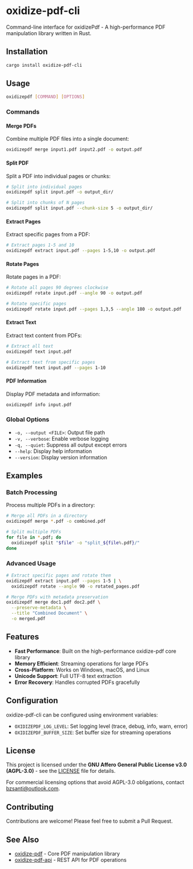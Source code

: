 # oxidize-pdf-cli

Command-line interface for oxidizePdf - A high-performance PDF manipulation library written in Rust.

## Installation

```bash
cargo install oxidize-pdf-cli
```

## Usage

```bash
oxidizepdf [COMMAND] [OPTIONS]
```

### Commands

#### Merge PDFs
Combine multiple PDF files into a single document:
```bash
oxidizepdf merge input1.pdf input2.pdf -o output.pdf
```

#### Split PDF
Split a PDF into individual pages or chunks:
```bash
# Split into individual pages
oxidizepdf split input.pdf -o output_dir/

# Split into chunks of N pages
oxidizepdf split input.pdf --chunk-size 5 -o output_dir/
```

#### Extract Pages
Extract specific pages from a PDF:
```bash
# Extract pages 1-5 and 10
oxidizepdf extract input.pdf --pages 1-5,10 -o output.pdf
```

#### Rotate Pages
Rotate pages in a PDF:
```bash
# Rotate all pages 90 degrees clockwise
oxidizepdf rotate input.pdf --angle 90 -o output.pdf

# Rotate specific pages
oxidizepdf rotate input.pdf --pages 1,3,5 --angle 180 -o output.pdf
```

#### Extract Text
Extract text content from PDFs:
```bash
# Extract all text
oxidizepdf text input.pdf

# Extract text from specific pages
oxidizepdf text input.pdf --pages 1-10
```

#### PDF Information
Display PDF metadata and information:
```bash
oxidizepdf info input.pdf
```

### Global Options

- `-o, --output <FILE>`: Output file path
- `-v, --verbose`: Enable verbose logging
- `-q, --quiet`: Suppress all output except errors
- `--help`: Display help information
- `--version`: Display version information

## Examples

### Batch Processing
Process multiple PDFs in a directory:
```bash
# Merge all PDFs in a directory
oxidizepdf merge *.pdf -o combined.pdf

# Split multiple PDFs
for file in *.pdf; do
  oxidizepdf split "$file" -o "split_${file%.pdf}/"
done
```

### Advanced Usage
```bash
# Extract specific pages and rotate them
oxidizepdf extract input.pdf --pages 1-5 | \
  oxidizepdf rotate --angle 90 -o rotated_pages.pdf

# Merge PDFs with metadata preservation
oxidizepdf merge doc1.pdf doc2.pdf \
  --preserve-metadata \
  --title "Combined Document" \
  -o merged.pdf
```

## Features

- **Fast Performance**: Built on the high-performance oxidize-pdf core library
- **Memory Efficient**: Streaming operations for large PDFs
- **Cross-Platform**: Works on Windows, macOS, and Linux
- **Unicode Support**: Full UTF-8 text extraction
- **Error Recovery**: Handles corrupted PDFs gracefully

## Configuration

oxidize-pdf-cli can be configured using environment variables:

- `OXIDIZEPDF_LOG_LEVEL`: Set logging level (trace, debug, info, warn, error)
- `OXIDIZEPDF_BUFFER_SIZE`: Set buffer size for streaming operations

## License

This project is licensed under the **GNU Affero General Public License v3.0 (AGPL-3.0)** - see the [LICENSE](https://github.com/bzsanti/oxidizePdf/blob/main/LICENSE) file for details.

For commercial licensing options that avoid AGPL-3.0 obligations, contact [bzsanti@outlook.com](mailto:bzsanti@outlook.com).

## Contributing

Contributions are welcome! Please feel free to submit a Pull Request.

## See Also

- [oxidize-pdf](https://crates.io/crates/oxidize-pdf) - Core PDF manipulation library
- [oxidize-pdf-api](https://crates.io/crates/oxidize-pdf-api) - REST API for PDF operations